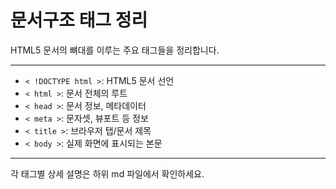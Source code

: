 # 문서구조 태그 정리

HTML5 문서의 뼈대를 이루는 주요 태그들을 정리합니다.

---

- `< !DOCTYPE html >`: HTML5 문서 선언
- `< html >`: 문서 전체의 루트
- `< head >`: 문서 정보, 메타데이터
- `< meta >`: 문자셋, 뷰포트 등 정보
- `< title >`: 브라우저 탭/문서 제목
- `< body >`: 실제 화면에 표시되는 본문

---

각 태그별 상세 설명은 하위 md 파일에서 확인하세요.
